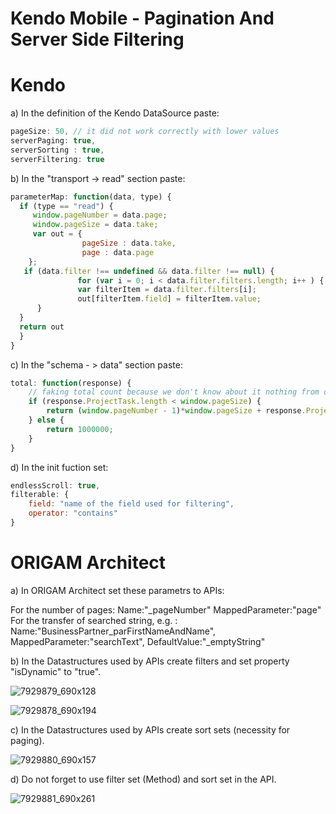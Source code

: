 # Kendo Mobile - Pagination And Server Side Filtering

# Kendo

a\) In the definition of the Kendo DataSource paste:

``` js
pageSize: 50, // it did not work correctly with lower values
serverPaging: true,
serverSorting : true,
serverFiltering: true
```

b\) In the "transport -\> read" section paste:

``` js
parameterMap: function(data, type) {
  if (type == "read") {
     window.pageNumber = data.page;
     window.pageSize = data.take;
     var out = {
                pageSize : data.take,
                page : data.page 
    };
   if (data.filter !== undefined && data.filter !== null) {
               for (var i = 0; i < data.filter.filters.length; i++ ) {
               var filterItem = data.filter.filters[i];
               out[filterItem.field] = filterItem.value; 
      } 
  }
  return out
  }
}
```

c\) In the "schema - \> data" section paste:

``` js
total: function(response) {
    // faking total count because we don't know about it nothing from origam
    if (response.ProjectTask.length < window.pageSize) {
        return (window.pageNumber - 1)*window.pageSize + response.ProjectTask.length
    } else {
        return 1000000;
    } 
}
```

d\) In the init fuction set:

``` js
endlessScroll: true,
filterable: {
    field: "name of the field used for filtering",
    operator: "contains"
}
```

# ORIGAM Architect

a\) In ORIGAM Architect set these parametrs to APIs:

For the number of pages: Name:"\_pageNumber" MappedParameter:"page"  
For the transfer of searched string, e.g. : Name:"BusinessPartner_parFirstNameAndName", MappedParameter:"searchText", DefaultValue:"\_emptyString"

b\) In the Datastructures used by APIs create filters and set property "isDynamic" to "true".  
  
![7929879_690x128](upload://cv2xJho2SU7rTa6SVyEtM1IKxOA.png)

![7929878_690x194](upload://16LMO9nJlJeJvk4h8OsCTP8M2az.png)

c\) In the Datastructures used by APIs create sort sets (necessity for paging).

![7929880_690x157](upload://e3XYns6IsTA4nFHs2KJBVOhmuX6.png)

d\) Do not forget to use filter set (Method) and sort set in the API.

![7929881_690x261](upload://7mctzHtfVhFLgTtiCvBVTY2f4W2.png)
